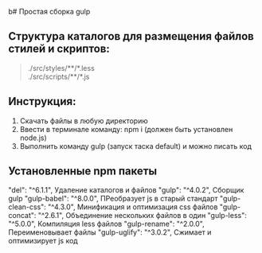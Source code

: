 b# Простая сборка gulp

## Структура каталогов для размещения файлов стилей и скриптов:
>./src/styles/\*\*/\*.less </br>
>./src/scripts/\*\*/\*.js

## Инструкция:
1. Скачать файлы в любую директорию
2. Ввести в терминале команду: npm i (должен быть установлен node.js)
3. Выполнить команду gulp (запуск таска default) и можно писать код 

## Установленные npm пакеты
"del": "^6.1.1", Удаление каталогов и файлов
"gulp": "^4.0.2", Сборщик gulp
"gulp-babel": "^8.0.0", ПРеобразует js в старый стандарт
"gulp-clean-css": "^4.3.0", Минификация и оптимизация css  файлов
"gulp-concat": "^2.6.1", Объединение нескольких файлов в один 
"gulp-less": "^5.0.0", Компиляция less файлов
"gulp-rename": "^2.0.0", Переименовывает файлы
"gulp-uglify": "^3.0.2", Сжимает и оптимизирует js код 
